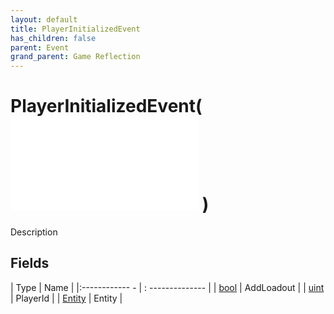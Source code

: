 ```yaml
---
layout: default
title: PlayerInitializedEvent
has_children: false
parent: Event
grand_parent: Game Reflection
---
```

# PlayerInitializedEvent( ![ EntityEventBase ](game-reflection/events/entity_event_base.md) )
Description 

## Fields
| Type | Name |
|:------------ - | : -------------- |
| [bool](game-reflection/components/bool.md) | AddLoadout |
| [uint](game-reflection/components/uint.md) | PlayerId |
| [Entity](game-reflection/classes/entity.md) | Entity |
